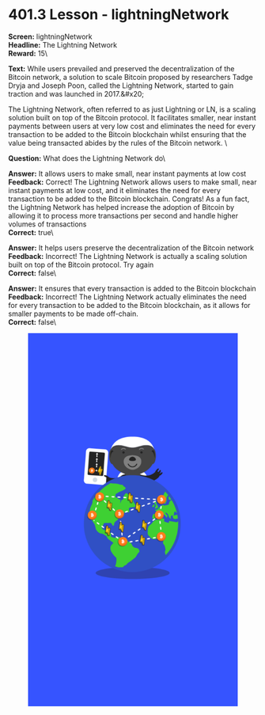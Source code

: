 # 401.3 Lesson - lightningNetwork

**Screen:** lightningNetwork\
**Headline:** The Lightning Network\
**Reward:** 15\

**Text:** While users prevailed and preserved the decentralization of the Bitcoin network, a solution to scale Bitcoin proposed by researchers Tadge Dryja and Joseph Poon, called the Lightning Network, started to gain traction and was launched in 2017.&amp;#x20;

The Lightning Network, often referred to as just Lightning or LN, is a scaling solution built on top of the Bitcoin protocol. It facilitates smaller, near instant payments between users at very low cost and eliminates the need for every transaction to be added to the Bitcoin blockchain whilst ensuring that the value being transacted abides by the rules of the Bitcoin network.
\

**Question:** What does the Lightning Network do\

**Answer:** It allows users to make small, near instant payments at low cost\
**Feedback:** Correct! The Lightning Network allows users to make small, near instant payments at low cost, and it eliminates the need for every transaction to be added to the Bitcoin blockchain. Congrats! As a fun fact, the Lightning Network has helped increase the adoption of Bitcoin by allowing it to process more transactions per second and handle higher volumes of transactions\
**Correct:** true\

**Answer:** It helps users preserve the decentralization of the Bitcoin network\
**Feedback:** Incorrect! The Lightning Network is actually a scaling solution built on top of the Bitcoin protocol. Try again\
**Correct:** false\

**Answer:** It ensures that every transaction is added to the Bitcoin blockchain\
**Feedback:** Incorrect! The Lightning Network actually eliminates the need for every transaction to be added to the Bitcoin blockchain, as it allows for smaller payments to be made off-chain.\
**Correct:** false\


<figure><img src="../.gitbook/assets/401-03.png" alt=""><figcaption></figcaption></figure>


